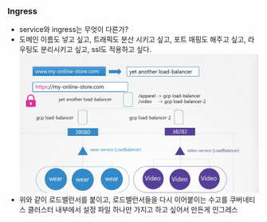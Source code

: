 ### Ingress
- service와 ingress는 무엇이 다른가?
- 도메인 이름도 넣고 싶고, 트래픽도 분산 시키고 싶고, 포트 매핑도 해주고 싶고, 라우팅도 분리시키고 싶고, ssl도 적용하고 싶다.
![networking_ingress](../../../images/networking_ingress.png)
- 위와 같이 로드밸런서를 붙이고, 로드밸런서들을 다시 이어붙이는 수고를 쿠버네티스 클러스터 내부에서 설정 파일 하나만 가지고 하고 싶어서 만든게 인그레스
